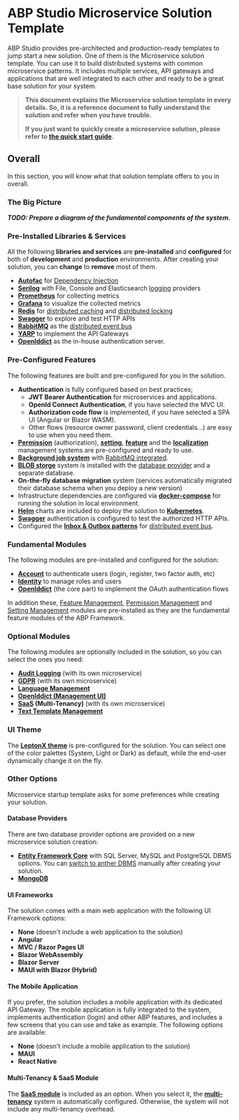 # ABP Studio Microservice Solution Template

ABP Studio provides pre-architected and production-ready templates to jump start a new solution. One of them is the Microservice solution template. You can use it to build distributed systems with common microservice patterns. It includes multiple services, API gateways and applications that are well integrated to each other and ready to be a great base solution for your system.

> **This document explains the Microservice solution template in every details. So, it is a reference document to fully understand the solution and refer when you have trouble.**
>
> **If you just want to quickly create a microservice solution, please refer to [the quick start guide](../quick-starts/microservice.md).**

## Overall

In this section, you will know what that solution template offers to you in overall.

### The Big Picture

***TODO: Prepare a diagram of the fundamental components of the system.***

### Pre-Installed Libraries & Services

All the following **libraries and services** are **pre-installed** and **configured** for both of **development** and **production** environments. After creating your solution, you can **change** to **remove** most of them.

* **[Autofac](https://autofac.org/)** for [Dependency Injection](https://docs.abp.io/en/abp/latest/Dependency-Injection)
* **[Serilog](https://serilog.net/)** with File, Console and Elasticsearch [logging](https://docs.abp.io/en/abp/latest/Logging) providers
* **[Prometheus](https://prometheus.io/)** for collecting metrics
* **[Grafana](https://grafana.com/)** to visualize the collected metrics
* **[Redis](https://redis.io/)** for [distributed caching](https://docs.abp.io/en/abp/latest/Caching) and [distributed locking](https://docs.abp.io/en/abp/latest/Distributed-Locking)
* **[Swagger](https://swagger.io/)** to explore and test HTTP APIs
* **[RabbitMQ](https://www.rabbitmq.com/)** as the [distributed event bus](https://docs.abp.io/en/abp/latest/Distributed-Event-Bus)
* **[YARP](https://microsoft.github.io/reverse-proxy/)** to implement the API Gateways
* **[OpenIddict](https://github.com/openiddict/openiddict-core)** as the in-house authentication server.

### Pre-Configured Features

The following features are built and pre-configured for you in the solution.

* **Authentication** is fully configured based on best practices;
  * **JWT Bearer Authentication** for microservices and applications.
  * **OpenId Connect Authentication**, if you have selected the MVC UI.
  * **Authorization code flow** is implemented, if you have selected a SPA UI (Angular or Blazor WASM).
  * Other flows (resource owner password, client credentials...) are easy to use when you need them.
* **[Permission](https://docs.abp.io/en/abp/latest/Authorization)** (authorization), **[setting](https://docs.abp.io/en/abp/latest/Settings)**, **[feature](https://docs.abp.io/en/abp/latest/Features)** and the **[localization](https://docs.abp.io/en/abp/latest/Localization)** management systems are pre-configured and ready to use.
* **[Background job system](https://docs.abp.io/en/abp/latest/Background-Jobs)** with [RabbitMQ integrated](https://docs.abp.io/en/abp/latest/Background-Jobs-RabbitMq).
* **[BLOB storge](https://docs.abp.io/en/abp/latest/Blob-Storing)** system is installed with the [database provider](https://docs.abp.io/en/abp/latest/Blob-Storing-Database) and a separate database.
* **On-the-fly database migration** system (services automatically migrated their database schema when you deploy a new version)
* Infrastructure dependencies are configured via **[docker-compose](https://docs.docker.com/compose/)** for running the solution in local environment.
* **[Helm](https://helm.sh/)** charts are included to deploy the solution to **[Kubernetes](https://kubernetes.io/)**.
* **[Swagger](https://swagger.io/)** authentication is configured to test the authorized HTTP APIs.
* Configured the **[Inbox & Outbox patterns](https://docs.abp.io/en/abp/latest/Distributed-Event-Bus#outbox-inbox-for-transactional-events)** for [distributed event bus](https://docs.abp.io/en/abp/latest/Distributed-Event-Bus).

### Fundamental Modules

The following modules are pre-installed and configured for the solution:

* **[Account](../../modules/account.md)** to authenticate users (login, register, two factor auth, etc)
* **[Identity](../../modules/identity.md)** to manage roles and users
* **[OpenIddict](https://docs.abp.io/en/abp/latest/Modules/OpenIddict)** (the core part) to implement the OAuth authentication flows

In addition these, [Feature Management](https://docs.abp.io/en/abp/latest/Modules/Feature-Management), [Permission Management](https://docs.abp.io/en/abp/latest/Modules/Permission-Management) and [Setting Management](https://docs.abp.io/en/abp/latest/Modules/Setting-Management) modules are pre-installed as they are the fundamental feature modules of the ABP Framework.

### Optional Modules

The following modules are optionally included in the solution, so you can select the ones you need:

* **[Audit Logging](../../modules/audit-logging.md)** (with its own microservice)
* **[GDPR](../../modules/gdpr.md)** (with its own microservice)
* **[Language Management](../../modules/language-management.md)**
* **[OpenIddict (Management UI)](../../modules/openiddict.md)**
* **[SaaS](../../modules/saas.md) (Multi-Tenancy)** (with its own microservice)
* **[Text Template Management](../../modules/text-template-management.md)**

### UI Theme

The **[LeptonX theme](https://leptontheme.com/)** is pre-configured for the solution. You can select one of the color palettes (System, Light or Dark) as default, while the end-user dynamically change it on the fly.

### Other Options

Microservice startup template asks for some preferences while creating your solution.

#### Database Providers

There are two database provider options are provided on a new microservice solution creation:

* **[Entity Framework Core](https://docs.abp.io/en/abp/latest/Entity-Framework-Core)** with SQL Server, MySQL and PostgreSQL DBMS options. You can [switch to anther DBMS](https://docs.abp.io/en/abp/latest/Entity-Framework-Core-Other-DBMS) manually after creating your solution.
* **[MongoDB](https://docs.abp.io/en/abp/latest/MongoDB)**

#### UI Frameworks

The solution comes with a main web application with the following UI Framework options:

* **None** (doesn't include a web application to the solution)
* **Angular**
* **MVC / Razor Pages UI**
* **Blazor WebAssembly**
* **Blazor Server**
* **MAUI with Blazor (Hybrid)**

#### The Mobile Application

If you prefer, the solution includes a mobile application with its dedicated API Gateway. The mobile application is fully integrated to the system, implements authentication (login) and other ABP features, and includes a few screens that you can use and take as example. The following options are available:

* **None** (doesn't include a mobile application to the solution)
* **MAUI**
* **React Native**

#### Multi-Tenancy & SaaS Module

The **[SaaS module](../../modules/saas.md)** is included as an option. When you select it, the **[multi-tenancy](https://docs.abp.io/en/abp/latest/Multi-Tenancy)** system is automatically configured. Otherwise, the system will not include any multi-tenancy overhead.

